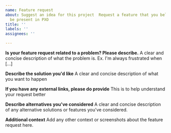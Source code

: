 ```yaml
---
name: Feature request
about: Suggest an idea for this project  Request a feature that you believe should
  be present in PXO
title: ''
labels: ''
assignees: ''

---
```


**Is your feature request related to a problem? Please describe.**
A clear and concise description of what the problem is. Ex. I'm always frustrated when [...]

**Describe the solution you'd like**
A clear and concise description of what you want to happen

**If you have any external links, please do provide**
This is to help understand your request better

**Describe alternatives you've considered**
A clear and concise description of any alternative solutions or features you've considered.

**Additional context**
Add any other context or screenshots about the feature request here.

